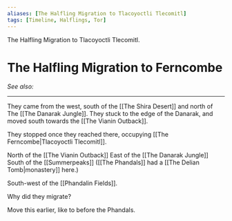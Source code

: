```yaml
---
aliases: [The Halfling Migration to Tlacoyoctli Tlecomitl]
tags: [Timeline, Halflings, Tor]
---
```

<span
	  class='ob-timelines' 
	  data-date='1137-03-15-00' 
	  data-title='Halfling Migration'
	  data-type='range'
	data-class='orange'
	 data-end='1221-09-28-00'>
The Halfling Migration to Tlacoyoctli Tlecomitl.
</span>
# The Halfling Migration to Ferncombe
*See also:* 
___
They came from the west, south of the [[The Shira Desert]] and north of The [[The Danarak Jungle]]. They stuck to the edge of the Danarak, and moved south towards the [[The Vianin Outback]].

They stopped once they reached there, occupying [[The Ferncombe|Tlacoyoctli Tlecomitl]].

North of the [[The Vianin Outback]]
East of the [[The Danarak Jungle]]
South of the [[Summerpeaks]] ([[The Phandals]] had a [[The Delian Tomb|monastery]] here.)

South-west of the [[Phandalin Fields]].


Why did they migrate?

Move this earlier, like to before the Phandals.